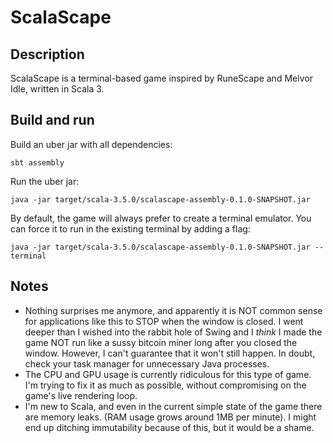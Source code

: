 # ScalaScape

## Description
ScalaScape is a terminal-based game inspired by RuneScape and Melvor Idle, written in Scala 3.

## Build and run

Build an uber jar with all dependencies:
```
sbt assembly
``` 

Run the uber jar:
```
java -jar target/scala-3.5.0/scalascape-assembly-0.1.0-SNAPSHOT.jar
```

By default, the game will always prefer to create a terminal emulator.
You can force it to run in the existing terminal by adding a flag:
```
java -jar target/scala-3.5.0/scalascape-assembly-0.1.0-SNAPSHOT.jar --terminal
```

## Notes
- Nothing surprises me anymore, and apparently it is NOT common sense for applications like this to
STOP when the window is closed. I went deeper than I wished into the rabbit hole of Swing and I *think*
I made the game NOT run like a sussy bitcoin miner long after you closed the window.
However, I can't guarantee that it won't still happen. In doubt, check your task manager for unnecessary Java processes.
- The CPU and GPU usage is currently ridiculous for this type of game. I'm trying to fix it as much as possible,
without compromising on the game's live rendering loop.
- I'm new to Scala, and even in the current simple state of the game there are memory leaks.
(RAM usage grows around 1MB per minute). I might end up ditching immutability because of this, but it would be a shame.
